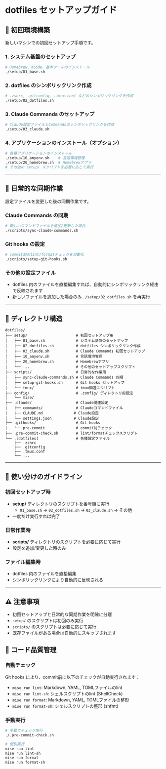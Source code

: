 # dotfiles セットアップガイド

## 🚀 初回環境構築

新しいマシンでの初回セットアップ手順です。

### 1. システム基盤のセットアップ

```bash
# Homebrew、Xcode、基本ツールのインストール
./setup/01_base.sh
```

### 2. dotfiles のシンボリックリンク作成

```bash
# .zshrc, .gitconfig, .tmux.conf などのシンボリックリンクを作成
./setup/02_dotfiles.sh
```

### 3. Claude Commands のセットアップ

```bash
# Claude設定ファイルとCommandsのシンボリックリンクを作成
./setup/03_claude.sh
```

### 4. アプリケーションのインストール（オプション）

```bash
# 各種アプリケーションのインストール
./setup/10_anyenv.sh    # 言語環境管理
./setup/20_homebrew.sh  # Homebrewアプリ
# その他の setup/ スクリプトを必要に応じて実行
```

---

## 🔄 日常的な同期作業

設定ファイルを変更した後の同期作業です。

### Claude Commands の同期

```bash
# 新しいコマンドファイルを追加/更新した場合
./scripts/sync-claude-commands.sh
```

### Git hooks の設定

```bash
# commit前のlint/formatチェックを自動化
./scripts/setup-git-hooks.sh
```

### その他の設定ファイル

- dotfiles 内のファイルを直接編集すれば、自動的にシンボリックリンク経由で反映されます
- 新しいファイルを追加した場合のみ `./setup/02_dotfiles.sh` を再実行

---

## 📁 ディレクトリ構造

```
dotfiles/
├── setup/                      # 初回セットアップ用
│   ├── 01_base.sh              # システム基盤のセットアップ
│   ├── 02_dotfiles.sh          # dotfiles シンボリックリンク作成
│   ├── 03_claude.sh            # Claude Commands 初回セットアップ
│   ├── 10_anyenv.sh            # 言語環境管理
│   ├── 20_homebrew.sh          # Homebrewアプリ
│   └── ...                     # その他のセットアップスクリプト
├── scripts/                    # 日常的な作業用
│   ├── sync-claude-commands.sh # Claude Commands 同期
│   ├── setup-git-hooks.sh      # Git hooks セットアップ
│   └── tmux/                   # tmux関連スクリプト
├── config/                     # .config/ ディレクトリ用設定
│   └── mise/
├── .claude/                    # Claude関連設定
│   ├── commands/               # Claudeコマンドファイル
│   ├── CLAUDE.md              # Claude設定
│   └── settings.json          # Claude設定
├── .githooks/                  # Git hooks
│   └── pre-commit              # commit前チェック
├── .pre-commit-check.sh        # lint/formatチェックスクリプト
└── .[dotfiles]                 # 各種設定ファイル
    ├── .zshrc
    ├── .gitconfig
    ├── .tmux.conf
    └── ...
```

---

## 🔧 使い分けのガイドライン

### 初回セットアップ時

- **setup/** ディレクトリのスクリプトを番号順に実行
  - `01_base.sh` → `02_dotfiles.sh` → `03_claude.sh` → その他
- 一度だけ実行すれば完了

### 日常作業時

- **scripts/** ディレクトリのスクリプトを必要に応じて実行
- 設定を追加/変更した時のみ

### ファイル編集時

- dotfiles 内のファイルを直接編集
- シンボリックリンクにより自動的に反映される

---

## ⚠️ 注意事項

- 初回セットアップと日常的な同期作業を明確に分離
- `setup/` のスクリプトは初回のみ実行
- `scripts/` のスクリプトは必要に応じて実行
- 既存ファイルがある場合は自動的にスキップされます

## 🔧 コード品質管理

### 自動チェック

Git hooks により、commit前に以下のチェックが自動実行されます：

- `mise run lint`: Markdown, YAML, TOMLファイルのlint
- `mise run lint-sh`: シェルスクリプトのlint (ShellCheck)
- `mise run format`: Markdown, YAML, TOMLファイルの整形
- `mise run format-sh`: シェルスクリプトの整形 (shfmt)

### 手動実行

```bash
# 手動でチェック実行
./.pre-commit-check.sh

# 個別実行
mise run lint
mise run lint-sh
mise run format
mise run format-sh
```
